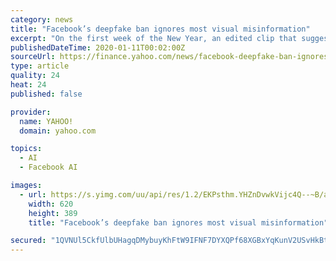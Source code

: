 ```yaml
---
category: news
title: "Facebook’s deepfake ban ignores most visual misinformation"
excerpt: "On the first week of the New Year, an edited clip that suggested former US vice president Joe Biden made racist remarks made the rounds on social media. As Iran launched missiles at two US military bases in Iraq on Tuesday evening (Jan."
publishedDateTime: 2020-01-11T00:02:00Z
sourceUrl: https://finance.yahoo.com/news/facebook-deepfake-ban-ignores-most-231046340.html
type: article
quality: 24
heat: 24
published: false

provider:
  name: YAHOO!
  domain: yahoo.com

topics:
  - AI
  - Facebook AI

images:
  - url: https://s.yimg.com/uu/api/res/1.2/EKPsthm.YHZnDvwkVijc4Q--~B/aD0zODk7dz02MjA7c209MTthcHBpZD15dGFjaHlvbg--/https://media.zenfs.com/en-US/quartz.com/0c8bb057969df4031539725878238571
    width: 620
    height: 389
    title: "Facebook’s deepfake ban ignores most visual misinformation"

secured: "1QVNUl5CkfUlbUHagqDMybuyKhFtW9IFNF7DYXQPf68XGBxYqKunV2USvHkBtO8LLhbkBcXPJqNPNKTIUEOzluf1GFog4SeB2mkLlfLRX8btmAYsBF6fu7XEC2J2jwzr58skOfgQsCjY+nDGShHrHhYPgcfhgG9OXkBeuAFYfVwLd5ar6TQ2pzNhcus5TSDciC8BCsFZ0S2DyuilFOeYnEFmIHRf1tbB8t6zv0kjJ6zIiXWgqjF9WYgIiLIrB6Wcb6TD+gQgTtj36y8+p2EBmGP7qYdPQMhYl7y/1GKWwNenPFB2063I5Wq7YmJEnmJDrGf0oMbLL3N46S+boIRpXVyJxpZpmIRNgrkCiIiswQEqfyEF6wpbKzvvd73s+7Ry2zhK2adu1C5FabWfrW/owX04lsZn+xV1VVRYKhwLCQm2+ukMT4xFABWu19dmVu+Ib9I1HzX2MYUmWHZJb78stw==;ziRKyXm3cD5lTRPy9dYJtA=="
---
```


